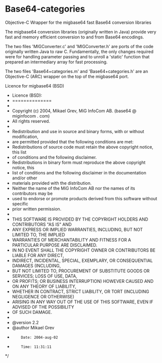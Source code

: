 Base64-categories
=================

Objective-C Wrapper for the migbase64 fast Base64 conversion libraries

The migbase64 conversion libraries (originally written in Java) provide very fast and
memory efficient conversion to and from Base64 encodings.

The two files 'MIGConverter.c' and 'MIGConverter.h' are ports of the code originally
written Java to raw C.  Fundamentally, the only changes required were for handling
parameter passing and to unroll a 'static' function that prepared an intermediary 
array for fast processing.

The two files 'Base64+categories.m' and 'Base64+categories.h' are an Objective-C (ARC)
wrapper on the top of the migbase64 port.


Licence for migbase64 (BSD)

* Licence (BSD):
 * ==============
 *
 * Copyright (c) 2004, Mikael Grev, MiG InfoCom AB. (base64 @ miginfocom . com)
 * All rights reserved.
 *
 * Redistribution and use in source and binary forms, with or without modification,
 * are permitted provided that the following conditions are met:
 * Redistributions of source code must retain the above copyright notice, this list
 * of conditions and the following disclaimer.
 * Redistributions in binary form must reproduce the above copyright notice, this
 * list of conditions and the following disclaimer in the documentation and/or other
 * materials provided with the distribution.
 * Neither the name of the MiG InfoCom AB nor the names of its contributors may be
 * used to endorse or promote products derived from this software without specific
 * prior written permission.
 *
 * THIS SOFTWARE IS PROVIDED BY THE COPYRIGHT HOLDERS AND CONTRIBUTORS "AS IS" AND
 * ANY EXPRESS OR IMPLIED WARRANTIES, INCLUDING, BUT NOT LIMITED TO, THE IMPLIED
 * WARRANTIES OF MERCHANTABILITY AND FITNESS FOR A PARTICULAR PURPOSE ARE DISCLAIMED.
 * IN NO EVENT SHALL THE COPYRIGHT OWNER OR CONTRIBUTORS BE LIABLE FOR ANY DIRECT,
 * INDIRECT, INCIDENTAL, SPECIAL, EXEMPLARY, OR CONSEQUENTIAL DAMAGES (INCLUDING,
 * BUT NOT LIMITED TO, PROCUREMENT OF SUBSTITUTE GOODS OR SERVICES; LOSS OF USE, DATA,
 * OR PROFITS; OR BUSINESS INTERRUPTION) HOWEVER CAUSED AND ON ANY THEORY OF LIABILITY,
 * WHETHER IN CONTRACT, STRICT LIABILITY, OR TORT (INCLUDING NEGLIGENCE OR OTHERWISE)
 * ARISING IN ANY WAY OUT OF THE USE OF THIS SOFTWARE, EVEN IF ADVISED OF THE POSSIBILITY
 * OF SUCH DAMAGE.
 *
 * @version 2.2
 * @author Mikael Grev
 *         Date: 2004-aug-02
 *         Time: 11:31:11
 */